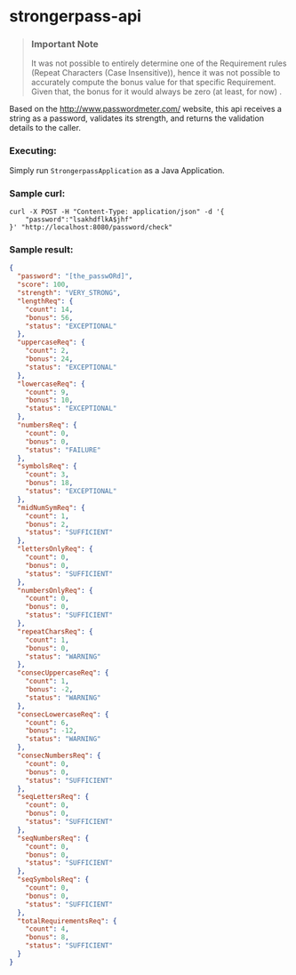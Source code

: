 # strongerpass-api

> ### Important Note
> It was not possible to entirely determine one of the Requirement rules (Repeat Characters (Case Insensitive)), hence it was not possible to accurately compute the bonus value for that specific Requirement. Given that, the bonus for it would always be zero (at least, for now) .

Based on the http://www.passwordmeter.com/ website, this api receives a string as a password, validates its strength, and returns the validation details to the caller.

### Executing:
Simply run ```StrongerpassApplication``` as a Java Application.

### Sample curl:
```
curl -X POST -H "Content-Type: application/json" -d '{
	"password":"lsakhdflkA$jhf"
}' "http://localhost:8080/password/check"
```

### Sample result:
```json
{
  "password": "[the_passwORd]",
  "score": 100,
  "strength": "VERY_STRONG",
  "lengthReq": {
    "count": 14,
    "bonus": 56,
    "status": "EXCEPTIONAL"
  },
  "uppercaseReq": {
    "count": 2,
    "bonus": 24,
    "status": "EXCEPTIONAL"
  },
  "lowercaseReq": {
    "count": 9,
    "bonus": 10,
    "status": "EXCEPTIONAL"
  },
  "numbersReq": {
    "count": 0,
    "bonus": 0,
    "status": "FAILURE"
  },
  "symbolsReq": {
    "count": 3,
    "bonus": 18,
    "status": "EXCEPTIONAL"
  },
  "midNumSymReq": {
    "count": 1,
    "bonus": 2,
    "status": "SUFFICIENT"
  },
  "lettersOnlyReq": {
    "count": 0,
    "bonus": 0,
    "status": "SUFFICIENT"
  },
  "numbersOnlyReq": {
    "count": 0,
    "bonus": 0,
    "status": "SUFFICIENT"
  },
  "repeatCharsReq": {
    "count": 1,
    "bonus": 0,
    "status": "WARNING"
  },
  "consecUppercaseReq": {
    "count": 1,
    "bonus": -2,
    "status": "WARNING"
  },
  "consecLowercaseReq": {
    "count": 6,
    "bonus": -12,
    "status": "WARNING"
  },
  "consecNumbersReq": {
    "count": 0,
    "bonus": 0,
    "status": "SUFFICIENT"
  },
  "seqLettersReq": {
    "count": 0,
    "bonus": 0,
    "status": "SUFFICIENT"
  },
  "seqNumbersReq": {
    "count": 0,
    "bonus": 0,
    "status": "SUFFICIENT"
  },
  "seqSymbolsReq": {
    "count": 0,
    "bonus": 0,
    "status": "SUFFICIENT"
  },
  "totalRequirementsReq": {
    "count": 4,
    "bonus": 8,
    "status": "SUFFICIENT"
  }
}
```
